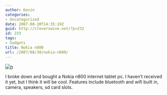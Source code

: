 ```yaml
---
author: Kevin
categories:
- Uncategorized
date: 2007-08-30T14:35:19Z
guid: http://cleverswine.net/?p=232
id: 233
tags:
- Gadgets
title: Nokia n800
url: /2007/08/30/nokia-n800/
---
```


[<img src='https://i0.wp.com/blog.cleverswine.net/wp-content/uploads/2007/08/n800_support_126x126.gif?w=840' alt='n' data-recalc-dims="1" />](http://europe.nokia.com/link?cid=PLAIN_TEXT_81177)

I broke down and bought a Nokia n800 internet tablet pc. I haven&#8217;t received it yet, but I think it will be cool. Features include bluetooth and wifi built in, camera, speakers, sd card slots.
